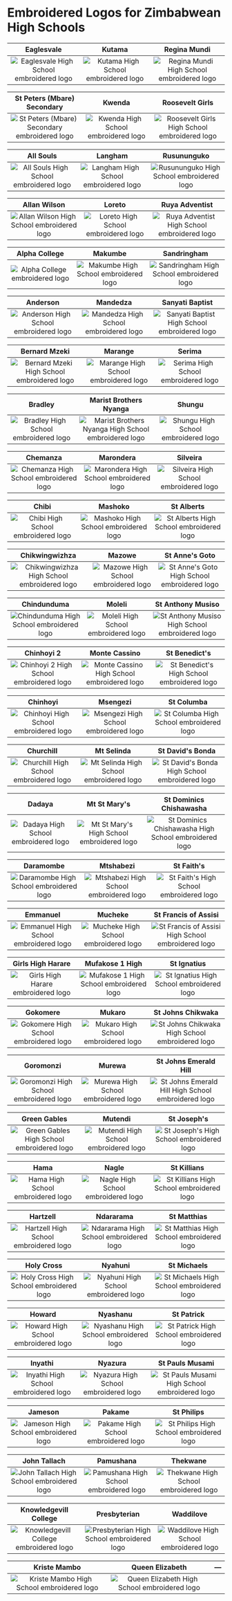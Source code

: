 # Embroidered Logos for Zimbabwean High Schools

Eaglesvale | Kutama | Regina Mundi
:---:|:---:|:---:
![Eaglesvale High School embroidered logo](./EmbroideredLogos/Eaglesvale.png) | ![Kutama High School embroidered logo](./EmbroideredLogos/kutama.png) | ![Regina Mundi High School embroidered logo](./EmbroideredLogos/regina%20mundi.png)

St Peters (Mbare) Secondary | Kwenda | Roosevelt Girls
:---:|:---:|:---:
![St Peters (Mbare) Secondary embroidered logo](./EmbroideredLogos/St%20Peters%20(Mbare)%20Secondary.png) | ![Kwenda High School embroidered logo](./EmbroideredLogos/kwenda.png) | ![Roosevelt Girls High School embroidered logo](./EmbroideredLogos/roosevelt%20girls.png)

All Souls | Langham | Rusununguko
:---:|:---:|:---:
![All Souls High School embroidered logo](./EmbroideredLogos/all%20souls.png) | ![Langham High School embroidered logo](./EmbroideredLogos/langham.png) | ![Rusununguko High School embroidered logo](./EmbroideredLogos/rusununguko.png)

Allan Wilson | Loreto | Ruya Adventist
:---:|:---:|:---:
![Allan Wilson High School embroidered logo](./EmbroideredLogos/allan%20wilson.png) | ![Loreto High School embroidered logo](./EmbroideredLogos/loreto.png) | ![Ruya Adventist High School embroidered logo](./EmbroideredLogos/ruya%20adventist.png)

Alpha College | Makumbe | Sandringham
:---:|:---:|:---:
![Alpha College embroidered logo](./EmbroideredLogos/alpha_college.png) | ![Makumbe High School embroidered logo](./EmbroideredLogos/makumbe.png) | ![Sandringham High School embroidered logo](./EmbroideredLogos/sandringham.png)

Anderson | Mandedza | Sanyati Baptist
:---:|:---:|:---:
![Anderson High School embroidered logo](./EmbroideredLogos/anderson.png) | ![Mandedza High School embroidered logo](./EmbroideredLogos/mandedza.png) | ![Sanyati Baptist High School embroidered logo](./EmbroideredLogos/sanyati%20baptist.png)

Bernard Mzeki | Marange | Serima
:---:|:---:|:---:
![Bernard Mzeki High School embroidered logo](./EmbroideredLogos/bernard%20mzeki.png) | ![Marange High School embroidered logo](./EmbroideredLogos/marange.png) | ![Serima High School embroidered logo](./EmbroideredLogos/serima.png)

Bradley | Marist Brothers Nyanga | Shungu
:---:|:---:|:---:
![Bradley High School embroidered logo](./EmbroideredLogos/bradley.png) | ![Marist Brothers Nyanga High School embroidered logo](./EmbroideredLogos/marist%20brothers%20nyanga.png) | ![Shungu High School embroidered logo](./EmbroideredLogos/shungu.png)

Chemanza | Marondera | Silveira
:---:|:---:|:---:
![Chemanza High School embroidered logo](./EmbroideredLogos/chemanza.png) | ![Marondera High School embroidered logo](./EmbroideredLogos/marondera.png) | ![Silveira High School embroidered logo](./EmbroideredLogos/silveira.png)

Chibi | Mashoko | St Alberts
:---:|:---:|:---:
![Chibi High School embroidered logo](./EmbroideredLogos/chibi.png) | ![Mashoko High School embroidered logo](./EmbroideredLogos/mashoko.png) | ![St Alberts High School embroidered logo](./EmbroideredLogos/st%20alberts.png)

Chikwingwizhza | Mazowe | St Anne's Goto
:---:|:---:|:---:
![Chikwingwizhza High School embroidered logo](./EmbroideredLogos/chikwingwizhza.png) | ![Mazowe High School embroidered logo](./EmbroideredLogos/mazowe.png) | ![St Anne's Goto High School embroidered logo](./EmbroideredLogos/st%20anne's%20goto.png)

Chindunduma | Moleli | St Anthony Musiso
:---:|:---:|:---:
![Chindunduma High School embroidered logo](./EmbroideredLogos/chindunduma.png) | ![Moleli High School embroidered logo](./EmbroideredLogos/moleli.png) | ![St Anthony Musiso High School embroidered logo](./EmbroideredLogos/st%20anthony%20musiso.png)

Chinhoyi 2 | Monte Cassino | St Benedict's
:---:|:---:|:---:
![Chinhoyi 2 High School embroidered logo](./EmbroideredLogos/chinhoyi%202.png) | ![Monte Cassino High School embroidered logo](./EmbroideredLogos/monte%20cassino.png) | ![St Benedict's High School embroidered logo](./EmbroideredLogos/st%20benedict's.png)

Chinhoyi | Msengezi | St Columba
:---:|:---:|:---:
![Chinhoyi High School embroidered logo](./EmbroideredLogos/chinhoyi.png) | ![Msengezi High School embroidered logo](./EmbroideredLogos/msengezi.png) | ![St Columba High School embroidered logo](./EmbroideredLogos/st%20columba.png)

Churchill | Mt Selinda | St David's Bonda
:---:|:---:|:---:
![Churchill High School embroidered logo](./EmbroideredLogos/churchill.png) | ![Mt Selinda High School embroidered logo](./EmbroideredLogos/mt%20selinda.png) | ![St David's Bonda High School embroidered logo](./EmbroideredLogos/st%20david's%20bonda.png)

Dadaya | Mt St Mary's | St Dominics Chishawasha
:---:|:---:|:---:
![Dadaya High School embroidered logo](./EmbroideredLogos/dadaya.png) | ![Mt St Mary's High School embroidered logo](./EmbroideredLogos/mt%20st%20mary's.png) | ![St Dominics Chishawasha High School embroidered logo](./EmbroideredLogos/st%20dominics%20chishawasha.png)

Daramombe | Mtshabezi | St Faith's
:---:|:---:|:---:
![Daramombe High School embroidered logo](./EmbroideredLogos/daramombe.png) | ![Mtshabezi High School embroidered logo](./EmbroideredLogos/mtshabezi.png) | ![St Faith's High School embroidered logo](./EmbroideredLogos/st%20faith's.png)

Emmanuel | Mucheke | St Francis of Assisi
:---:|:---:|:---:
![Emmanuel High School embroidered logo](./EmbroideredLogos/emmanuel.png) | ![Mucheke High School embroidered logo](./EmbroideredLogos/mucheke.png) | ![St Francis of Assisi High School embroidered logo](./EmbroideredLogos/st%20francis%20of%20assisi.png)

Girls High Harare | Mufakose 1 High | St Ignatius
:---:|:---:|:---:
![Girls High Harare embroidered logo](./EmbroideredLogos/girls%20high%20harare.png) | ![Mufakose 1 High School embroidered logo](./EmbroideredLogos/mufakose%201%20high.png) | ![St Ignatius High School embroidered logo](./EmbroideredLogos/st%20ignatius.png)

Gokomere | Mukaro | St Johns Chikwaka
:---:|:---:|:---:
![Gokomere High School embroidered logo](./EmbroideredLogos/gokomere.png) | ![Mukaro High School embroidered logo](./EmbroideredLogos/mukaro.png) | ![St Johns Chikwaka High School embroidered logo](./EmbroideredLogos/st%20johns%20chikwaka.png)

Goromonzi | Murewa | St Johns Emerald Hill
:---:|:---:|:---:
![Goromonzi High School embroidered logo](./EmbroideredLogos/goromonzi.png) | ![Murewa High School embroidered logo](./EmbroideredLogos/murewa.png) | ![St Johns Emerald Hill High School embroidered logo](./EmbroideredLogos/st%20johns%20emerald%20hill.png)

Green Gables | Mutendi | St Joseph's
:---:|:---:|:---:
![Green Gables High School embroidered logo](./EmbroideredLogos/green%20gables.png) | ![Mutendi High School embroidered logo](./EmbroideredLogos/mutendi.png) | ![St Joseph's High School embroidered logo](./EmbroideredLogos/st%20joseph's.png)

Hama | Nagle | St Killians
:---:|:---:|:---:
![Hama High School embroidered logo](./EmbroideredLogos/hama.png) | ![Nagle High School embroidered logo](./EmbroideredLogos/nagle.png) | ![St Killians High School embroidered logo](./EmbroideredLogos/st%20killians.png)

Hartzell | Ndararama | St Matthias
:---:|:---:|:---:
![Hartzell High School embroidered logo](./EmbroideredLogos/hartzell.png) | ![Ndararama High School embroidered logo](./EmbroideredLogos/ndararama.png) | ![St Matthias High School embroidered logo](./EmbroideredLogos/st%20matthias.png)

Holy Cross | Nyahuni | St Michaels
:---:|:---:|:---:
![Holy Cross High School embroidered logo](./EmbroideredLogos/holy%20cross.png) | ![Nyahuni High School embroidered logo](./EmbroideredLogos/nyahuni.png) | ![St Michaels High School embroidered logo](./EmbroideredLogos/st%20michaels.png)

Howard | Nyashanu | St Patrick
:---:|:---:|:---:
![Howard High School embroidered logo](./EmbroideredLogos/howard.png) | ![Nyashanu High School embroidered logo](./EmbroideredLogos/nyashanu.png) | ![St Patrick High School embroidered logo](./EmbroideredLogos/st%20patrick.png)

Inyathi | Nyazura | St Pauls Musami
:---:|:---:|:---:
![Inyathi High School embroidered logo](./EmbroideredLogos/inyathi.png) | ![Nyazura High School embroidered logo](./EmbroideredLogos/nyazura.png) | ![St Pauls Musami High School embroidered logo](./EmbroideredLogos/st%20pauls%20musami.png)

Jameson | Pakame | St Philips
:---:|:---:|:---:
![Jameson High School embroidered logo](./EmbroideredLogos/jameson.png) | ![Pakame High School embroidered logo](./EmbroideredLogos/pakame.png) | ![St Philips High School embroidered logo](./EmbroideredLogos/st%20philips.png)

John Tallach | Pamushana | Thekwane
:---:|:---:|:---:
![John Tallach High School embroidered logo](./EmbroideredLogos/john%20tallach.png) | ![Pamushana High School embroidered logo](./EmbroideredLogos/pamushana.png) | ![Thekwane High School embroidered logo](./EmbroideredLogos/thekwane.png)

Knowledgevill College | Presbyterian | Waddilove
:---:|:---:|:---:
![Knowledgevill College embroidered logo](./EmbroideredLogos/knowledgevill%20college.png) | ![Presbyterian High School embroidered logo](./EmbroideredLogos/presbyterian.png) | ![Waddilove High School embroidered logo](./EmbroideredLogos/waddilove.png)

Kriste Mambo | Queen Elizabeth | —
:---:|:---:|:---:
![Kriste Mambo High School embroidered logo](./EmbroideredLogos/kriste%20mambo.png) | ![Queen Elizabeth High School embroidered logo](./EmbroideredLogos/queen%20elizabeth.png) | 
